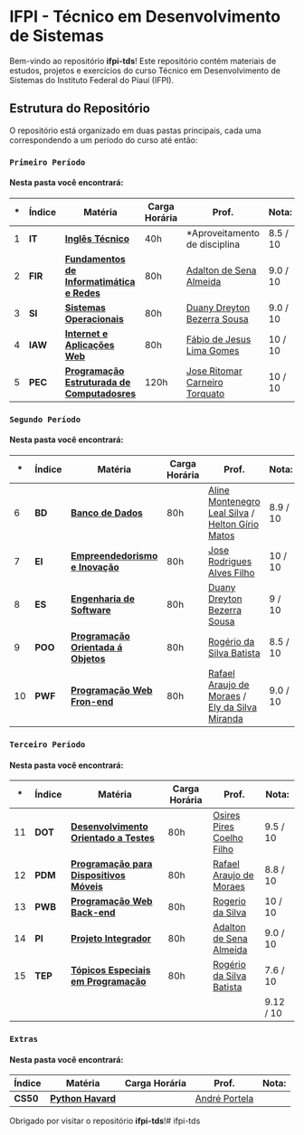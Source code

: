 # IFPI - Técnico em Desenvolvimento de Sistemas

Bem-vindo ao repositório **ifpi-tds**! Este repositório contém materiais de estudos, projetos e exercícios do curso Técnico em Desenvolvimento de Sistemas do Instituto Federal do Piauí (IFPI).

## Estrutura do Repositório

O repositório está organizado em duas pastas principais, cada uma correspondendo a um período do curso até então:

### `Primeiro Período`

#### Nesta pasta você encontrará:

| * | **Índice** | **Matéria** | **Carga Horária** | **Prof.** | **Nota:** |
|---|---|---|---|---|---|
| 1 |**IT** | [**Inglês Técnico**](/primeiro-periodo/it/README.md) | 40h | *Aproveitamento de disciplina | 8.5 / 10|
| 2 | **FIR** | [**Fundamentos de Informatimática e Redes**](/primeiro-periodo/fir/README.md)| 80h | [Adalton de Sena Almeida](http://lattes.cnpq.br/2506716715112053)| 9.0 / 10
| 3 | **SI** | [**Sistemas Operacionais**](/primeiro-periodo/si/README.md)|  80h | [Duany Dreyton Bezerra Sousa](http://lattes.cnpq.br/3744175351578428)|  9.0 / 10 | 
| 4 | **IAW** | [**Internet e Aplicações Web**](/primeiro-periodo/iaw/README.md)|  80h |  [Fábio de Jesus Lima Gomes]( http://lattes.cnpq.br/5146918435458913)|  10 / 10| 
| 5 | **PEC** | [**Programação Estruturada de Computadosres**](/primeiro-periodo/pec/README.md)| 120h |  [Jose Ritomar Carneiro Torquato](http://lattes.cnpq.br/5994197283949241)|  10 / 10

### `Segundo Período`

#### Nesta pasta você encontrará:
| * | **Índice** | **Matéria** | **Carga Horária** | **Prof.** | **Nota:** |
|---|---|---|---|---|---|
| 6 | **BD** | [**Banco de Dados**](/segundo-periodo/bd/README.md) | 80h | [Aline Montenegro Leal Silva](http://lattes.cnpq.br/3340016700432290) / [Helton Gírio Matos](http://lattes.cnpq.br/1486146581495668) | 8.9 / 10 |
| 7 | **EI** | [**Empreendedorismo e Inovação**](/segundo-periodo/ei/README.md) | 80h | [Jose Rodrigues Alves Filho](http://lattes.cnpq.br/6358436519202783) | 10 / 10 |
| 8 | **ES** | [**Engenharia de Software**](/segundo-periodo/es/README.md) | 80h | [Duany Dreyton Bezerra Sousa](http://lattes.cnpq.br/3744175351578428) |   9 / 10 |
| 9 | **POO** | [**Programação Orientada á Objetos**](/segundo-periodo/poo/README.md) | 80h | [Rogério da Silva Batista](http://lattes.cnpq.br/0697104139881988) | 8.5 / 10 |
| 10 | **PWF** | [**Programação Web Fron-end**](/segundo-periodo/pwf/README.md) | 80h | [Rafael Araujo de Moraes](http://lattes.cnpq.br/4802537714511075) / [Ely da Silva Miranda](http://lattes.cnpq.br/095377522**6078319) | 9.0 / 10 |

### `Terceiro Período`

#### Nesta pasta você encontrará:

| * | **Índice** | **Matéria** | **Carga Horária** | **Prof.** | **Nota:** |
|---|---|---|---|---|---|
| 11 | **DOT** | [**Desenvolvimento Orientado a Testes**](/terceiro-periodo/dot/README.md) | 80h | [Osires Pires Coelho Filho](http://lattes.cnpq.br/3173040465258628) | 9.5 / 10 |
| 12 |**PDM** | [**Programação para Dispositivos Móveis**](/terceiro-periodo/pdm/README.md) | 80h | [Rafael Araujo de Moraes](http://lattes.cnpq.br/4802537714511075) | 8.8 / 10 |
| 13 | **PWB** | [**Programação Web Back-end**](/terceiro-periodo/pwb/) | 80h | [Rogerio da Silva](https://www.linkedin.com/in/rogerio410/) | 10 / 10 | 
| 14 | **PI** | [**Projeto Integrador**](/terceiro-periodo/pi/README.md) | 80h | [Adalton de Sena Almeida](http://lattes.cnpq.br/2506716715112053) | 9.0 / 10 |
| 15 | **TEP** | [**Tópicos Especiais em Programação**](/terceiro-periodo/tep/README.md)  | 80h | [Rogério da Silva Batista](http://lattes.cnpq.br/0697104139881988) | 7.6 / 10 | 
||||||9.12 / 10|
### `Extras`

#### Nesta pasta você encontrará:

| **Índice** | **Matéria** | **Carga Horária** | **Prof.** | **Nota:** |
|---|---|---|---|---|
| **CS50** | [**Python Havard**](/extras/cs50/README.md) | | [André Portela](https://www.linkedin.com/in/andrethedev/) | |


Obrigado por visitar o repositório **ifpi-tds**!# ifpi-tds
